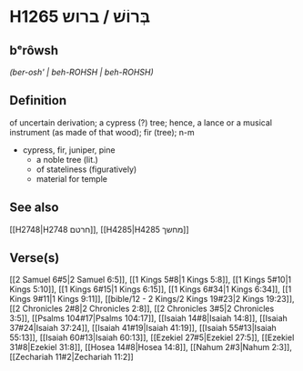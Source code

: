 # H1265 בְּרוֹשׁ / ברוש

## bᵉrôwsh

_(ber-osh' | beh-ROHSH | beh-ROHSH)_

## Definition

of uncertain derivation; a cypress (?) tree; hence, a lance or a musical instrument (as made of that wood); fir (tree); n-m

- cypress, fir, juniper, pine
  - a noble tree (lit.)
  - of stateliness (figuratively)
  - material for temple

## See also

[[H2748|H2748 חרטם]], [[H4285|H4285 מחשך]]

## Verse(s)

[[2 Samuel 6#5|2 Samuel 6:5]], [[1 Kings 5#8|1 Kings 5:8]], [[1 Kings 5#10|1 Kings 5:10]], [[1 Kings 6#15|1 Kings 6:15]], [[1 Kings 6#34|1 Kings 6:34]], [[1 Kings 9#11|1 Kings 9:11]], [[bible/12 - 2 Kings/2 Kings 19#23|2 Kings 19:23]], [[2 Chronicles 2#8|2 Chronicles 2:8]], [[2 Chronicles 3#5|2 Chronicles 3:5]], [[Psalms 104#17|Psalms 104:17]], [[Isaiah 14#8|Isaiah 14:8]], [[Isaiah 37#24|Isaiah 37:24]], [[Isaiah 41#19|Isaiah 41:19]], [[Isaiah 55#13|Isaiah 55:13]], [[Isaiah 60#13|Isaiah 60:13]], [[Ezekiel 27#5|Ezekiel 27:5]], [[Ezekiel 31#8|Ezekiel 31:8]], [[Hosea 14#8|Hosea 14:8]], [[Nahum 2#3|Nahum 2:3]], [[Zechariah 11#2|Zechariah 11:2]]